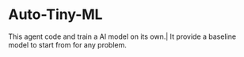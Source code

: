 # Auto-Tiny-ML
This agent code and train a AI model on its own.| It provide a baseline model to start from for any problem.
